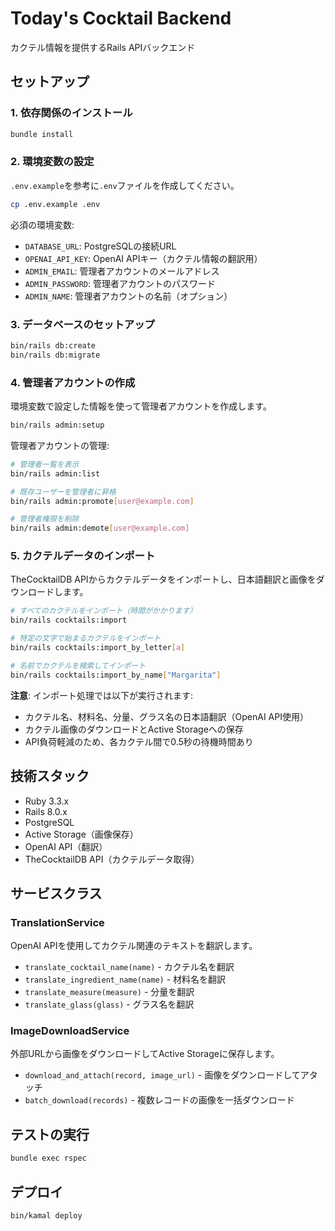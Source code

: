 # Today's Cocktail Backend

カクテル情報を提供するRails APIバックエンド

## セットアップ

### 1. 依存関係のインストール

```bash
bundle install
```

### 2. 環境変数の設定

`.env.example`を参考に`.env`ファイルを作成してください。

```bash
cp .env.example .env
```

必須の環境変数:
- `DATABASE_URL`: PostgreSQLの接続URL
- `OPENAI_API_KEY`: OpenAI APIキー（カクテル情報の翻訳用）
- `ADMIN_EMAIL`: 管理者アカウントのメールアドレス
- `ADMIN_PASSWORD`: 管理者アカウントのパスワード
- `ADMIN_NAME`: 管理者アカウントの名前（オプション）

### 3. データベースのセットアップ

```bash
bin/rails db:create
bin/rails db:migrate
```

### 4. 管理者アカウントの作成

環境変数で設定した情報を使って管理者アカウントを作成します。

```bash
bin/rails admin:setup
```

管理者アカウントの管理:
```bash
# 管理者一覧を表示
bin/rails admin:list

# 既存ユーザーを管理者に昇格
bin/rails admin:promote[user@example.com]

# 管理者権限を削除
bin/rails admin:demote[user@example.com]
```

### 5. カクテルデータのインポート

TheCocktailDB APIからカクテルデータをインポートし、日本語翻訳と画像をダウンロードします。

```bash
# すべてのカクテルをインポート（時間がかかります）
bin/rails cocktails:import

# 特定の文字で始まるカクテルをインポート
bin/rails cocktails:import_by_letter[a]

# 名前でカクテルを検索してインポート
bin/rails cocktails:import_by_name["Margarita"]
```

**注意**: インポート処理では以下が実行されます:
- カクテル名、材料名、分量、グラス名の日本語翻訳（OpenAI API使用）
- カクテル画像のダウンロードとActive Storageへの保存
- API負荷軽減のため、各カクテル間で0.5秒の待機時間あり

## 技術スタック

- Ruby 3.3.x
- Rails 8.0.x
- PostgreSQL
- Active Storage（画像保存）
- OpenAI API（翻訳）
- TheCocktailDB API（カクテルデータ取得）

## サービスクラス

### TranslationService
OpenAI APIを使用してカクテル関連のテキストを翻訳します。

- `translate_cocktail_name(name)` - カクテル名を翻訳
- `translate_ingredient_name(name)` - 材料名を翻訳
- `translate_measure(measure)` - 分量を翻訳
- `translate_glass(glass)` - グラス名を翻訳

### ImageDownloadService
外部URLから画像をダウンロードしてActive Storageに保存します。

- `download_and_attach(record, image_url)` - 画像をダウンロードしてアタッチ
- `batch_download(records)` - 複数レコードの画像を一括ダウンロード

## テストの実行

```bash
bundle exec rspec
```

## デプロイ

```bash
bin/kamal deploy
```
